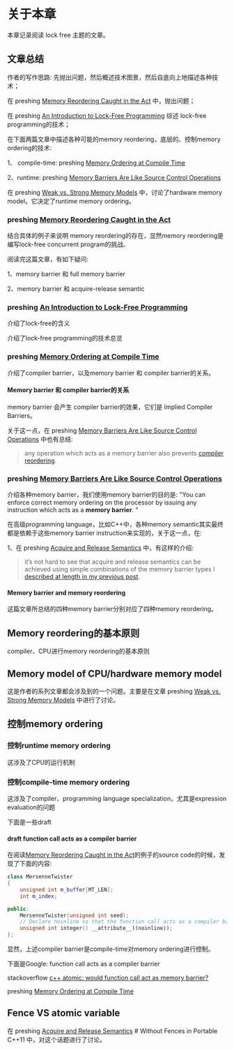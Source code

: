 # 关于本章

本章记录阅读 lock free 主题的文章。

## 文章总结

作者的写作思路: 先抛出问题，然后概述技术图景，然后自底向上地描述各种技术；

在 preshing [Memory Reordering Caught in the Act](https://preshing.com/20120515/memory-reordering-caught-in-the-act/) 中，抛出问题；

在 preshing [An Introduction to Lock-Free Programming](https://preshing.com/20120612/an-introduction-to-lock-free-programming/) 综述 lock-free programming的技术；

在下面两篇文章中描述各种可能的memory reordering，底层的、控制memory ordering的技术:

1、 compile-time: preshing [Memory Ordering at Compile Time](https://preshing.com/20120625/memory-ordering-at-compile-time/)

2、runtime: preshing [Memory Barriers Are Like Source Control Operations](https://preshing.com/20120710/memory-barriers-are-like-source-control-operations/)

在 preshing [Weak vs. Strong Memory Models](https://preshing.com/20120930/weak-vs-strong-memory-models/) 中，讨论了hardware memory model，它决定了runtime memory ordering。



### preshing [Memory Reordering Caught in the Act](https://preshing.com/20120515/memory-reordering-caught-in-the-act/)

结合具体的例子来说明 memory reordering的存在，显然memory reordering是编写lock-free concurrent program的挑战、

阅读完这篇文章，有如下疑问:

1、memory barrier 和 full memory barrier

2、memory barrier 和 acquire-release semantic

### preshing [An Introduction to Lock-Free Programming](https://preshing.com/20120612/an-introduction-to-lock-free-programming/)

介绍了lock-free的含义

介绍了lock-free programming的技术总览

### preshing [Memory Ordering at Compile Time](https://preshing.com/20120625/memory-ordering-at-compile-time/)

介绍了compiler barrier，以及memory barrier 和 compiler barrier的关系。

#### Memory barrier 和 compiler barrier的关系

memory barrier 会产生 compiler barrier的效果，它们是 Implied Compiler Barriers。

关于这一点，在 preshing [Memory Barriers Are Like Source Control Operations](https://preshing.com/20120710/memory-barriers-are-like-source-control-operations/) 中也有总结: 

> any operation which acts as a memory barrier also prevents [compiler reordering](http://preshing.com/20120625/memory-ordering-at-compile-time).

### preshing [Memory Barriers Are Like Source Control Operations](https://preshing.com/20120710/memory-barriers-are-like-source-control-operations/)

介绍各种memory barrier，我们使用memory barrier的目的是: "You can enforce correct memory ordering on the processor by issuing any instruction which acts as a **memory barrier**. "

在高级programming language，比如C++中，各种memory semantic其实最终都是依赖于这些memory barrier instruction来实现的，关于这一点，在:

1、在 preshing [Acquire and Release Semantics](https://preshing.com/20120913/acquire-and-release-semantics/) 中，有这样的介绍: 

> it’s not hard to see that acquire and release semantics can be achieved using simple combinations of the memory barrier types I [described at length in my previous post](http://preshing.com/20120710/memory-barriers-are-like-source-control-operations). 



#### Memory barrier and memory reordering

这篇文章所总结的四种memory barrier分别对应了四种memory reordering。



## Memory reordering的基本原则

compiler、CPU进行memory reordering的基本原则

## Memory model of CPU/hardware memory model

这是作者的系列文章都会涉及到的一个问题。主要是在文章 preshing [Weak vs. Strong Memory Models](https://preshing.com/20120930/weak-vs-strong-memory-models/) 中进行了讨论。

## 控制memory ordering

### 控制runtime memory ordering

这涉及了CPU的运行机制

### 控制compile-time memory ordering

这涉及了compiler、programming language specialization，尤其是expression evaluation的问题

下面是一些draft

#### draft function call acts as a compiler barrier

在阅读[Memory Reordering Caught in the Act](https://preshing.com/20120515/memory-reordering-caught-in-the-act/)的例子的source code的时候，发现了下面的内容:

```C++
class MersenneTwister
{
    unsigned int m_buffer[MT_LEN];
    int m_index;

public:
    MersenneTwister(unsigned int seed);
    // Declare noinline so that the function call acts as a compiler barrier:
    unsigned int integer() __attribute__((noinline));
};
```

显然，上述compiler barrier是compile-time对memory ordering进行控制。

下面是Google: function call acts as a compiler barrier

stackoverflow [c++ atomic: would function call act as memory barrier?](https://stackoverflow.com/questions/40641904/c-atomic-would-function-call-act-as-memory-barrier)

preshing [Memory Ordering at Compile Time](https://preshing.com/20120625/memory-ordering-at-compile-time/)



## Fence VS atomic variable

在 preshing [Acquire and Release Semantics](https://preshing.com/20120913/acquire-and-release-semantics/) # Without Fences in Portable C++11 中，对这个话题进行了讨论。